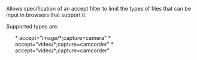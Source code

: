 ﻿Allows specification of an accept filter to limit the types of files that can be input in browsers that support it.

Supported types are:
<ul>
* accept="image/*;capture=camera"
* accept="video/*;capture=camcorder"
* accept="video/*;capture=camcorder"
</ul>